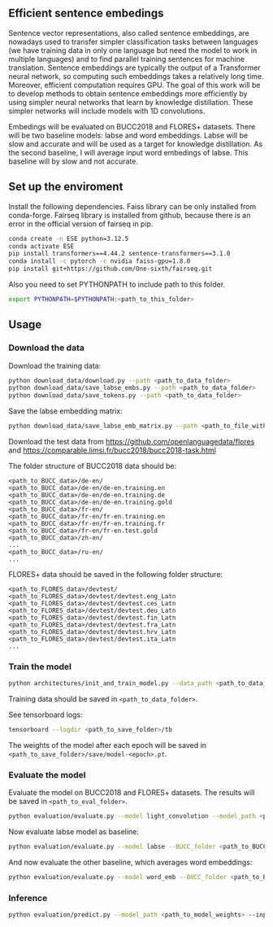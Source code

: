 ## Efficient sentence embedings
Sentence vector representations, also called sentence embeddings, are nowadays used to transfer simpler classification tasks between languages (we have training data in only one language but need the model to work in multiple languages) and to find parallel training sentences for machine translation. Sentence embeddings are typically the output of a Transformer neural network, so computing such embeddings takes a relatively long time. Moreover, efficient computation requires GPU. The goal of this work will be to develop methods to obtain sentence embeddings more efficiently by using simpler neural networks that learn by knowledge distillation. These simpler networks will include models with 1D convolutions.

Embedings will be evaluated on BUCC2018 and FLORES+ datasets. There will be two baseline models: labse and word embeddings. Labse will be slow and accurate and will be used as a target for knowledge distillation. As the second baseline, I will average input word embedings of labse. This baseline will by slow and not accurate.

## Set up the enviroment
Install the following dependencies. Faiss library can be only installed from conda-forge. Fairseq library is installed from github, because there is an error in the official version of fairseq in pip.
```bash
conda create -n ESE python=3.12.5
conda activate ESE
pip install transformers==4.44.2 sentence-transformers==3.1.0
conda install -c pytorch -c nvidia faiss-gpu=1.8.0
pip install git+https://github.com/One-sixth/fairseq.git
```
Also you need to set PYTHONPATH to include path to this folder.
```bash
export PYTHONPATH=$PYTHONPATH:<path_to_this_folder>
```

## Usage

### Download the data

Download the training data:
```bash
python download_data/download.py --path <path_to_data_folder>
python download_data/save_labse_embs.py --path <path_to_data_folder>
python download_data/save_tokens.py --path <path_to_data_folder>
```

Save the labse embedding matrix:
```bash
python download_data/save_labse_emb_matrix.py --path <path_to_file_with_labse_emb_matrix>
```

Download the test data from https://github.com/openlanguagedata/flores and https://comparable.limsi.fr/bucc2018/bucc2018-task.html

The folder structure of BUCC2018 data should be:
```
<path_to_BUCC_data>/de-en/
<path_to_BUCC_data>/de-en/de-en.training.en
<path_to_BUCC_data>/de-en/de-en.training.de
<path_to_BUCC_data>/de-en/de-en.training.gold
<path_to_BUCC_data>/fr-en/
<path_to_BUCC_data>/fr-en/fr-en.training.en
<path_to_BUCC_data>/fr-en/fr-en.training.fr
<path_to_BUCC_data>/fr-en/fr-en.test.gold
<path_to_BUCC_data>/zh-en/
...
<path_to_BUCC_data>/ru-en/
...
```
FLORES+ data should be saved in the following folder structure:
```
<path_to_FLORES_data>/devtest/
<path_to_FLORES_data>/devtest/devtest.eng_Latn
<path_to_FLORES_data>/devtest/devtest.ces_Latn
<path_to_FLORES_data>/devtest/devtest.deu_Latn
<path_to_FLORES_data>/devtest/devtest.fin_Latn
<path_to_FLORES_data>/devtest/devtest.fra_Latn
<path_to_FLORES_data>/devtest/devtest.hrv_Latn
<path_to_FLORES_data>/devtest/devtest.ita_Latn
...
```

### Train the model

```bash
python architectures/init_and_train_model.py --data_path <path_to_data_folder> --save_path <path_to_save_folder>  --emb_path <path_to_file_with_labse_emb_matrix>
```
Training data should be saved in `<path_to_data_folder>`.

See tensorboard logs:
```bash
tensorboard --logdir <path_to_save_folder>/tb
```
The weights of the model after each epoch will be saved in `<path_to_save_folder>/save/model-<epoch>.pt`.

### Evaluate the model
Evaluate the model on BUCC2018 and FLORES+ datasets. The results will be saved in `<path_to_eval_folder>`.
```bash
python evaluation/evaluate.py --model light_convolution --model_path <path_to_model_weights> --BUCC_folder <path_to_BUCC_data> --FLORES_folder <path_to_FLORES_data> --eval_folder <path_to_eval_folder>
```
Now evaluate labse model as baseline:
```bash
python evaluation/evaluate.py --model labse --BUCC_folder <path_to_BUCC_data> --FLORES_folder <path_to_FLORES_data> --eval_folder <path_to_eval_folder>
```
And now evaluate the other baseline, which averages word embeddings:
```bash
python evaluation/evaluate.py --model word_emb --BUCC_folder <path_to_BUCC_data> --FLORES_folder <path_to_FLORES_data> --eval_folder <path_to_eval_folder>
```

### Inference
```bash
python evaluation/predict.py --model_path <path_to_model_weights> --input_file <path_to_input_file> --output_file <path_to_output_file> --emb_path <path_to_file_with_word_emb_matrix>
```